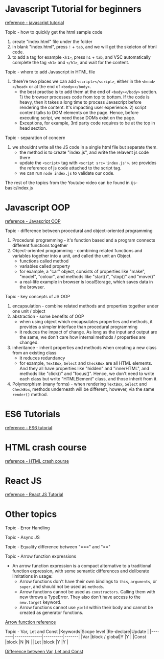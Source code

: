 # Javascript Tutorial for beginners
[reference - javascript tutorial](https://www.youtube.com/watch?v=W6NZfCO5SIk&list=PLif4iXLY4SOxbZS26ruK6s6N7ffYPEGF2)

Topic - how to quickly get the html sample code
1. create "index.html" file under the folder
2. in blank "index.html", press `!` + `tab`, and we will get the skeleton of html code.
3. to add a tag for example `<h1>`, press `h1` + `tab`, and VSC automatically complete the tag `<h1>` and `</h1>`, and wait for the content.

Topic - where to add Javascript in HTML file
1. there're two places we can add `<script></script>`, either in the `<head></head>` or at the end of `<body></body>`.
    * the best practise is to add them at the end of `<body></body>` section. 1) the browser processes code from top to bottom. If the code is heavy, then it takes a long time to process Javascript before rendering the content. It's impacting user experience. 2) script content talks to DOM elements on the page. Hence, before executing script, we need those DOMs exist on the page.
    * Exceptions, for example, 3rd party code requires to be at the top in head section.

Topic - separation of concern
1. we shouldnt write all the JS code in a single html file but separate them.
    * the method is to create "index.js", and write the relavent js code there
    * update the `<script>` tag with `<script src='index.js'>`. src provides the reference of js code attached to the script tag.
    * we can run `node index.js` to validate our code.

The rest of the topics from the Youtube video can be found in /js-basic/index.js

# Javascript OOP
[reference - Javascript OOP](https://www.youtube.com/watch?v=PFmuCDHHpwk)

Topic - difference between procedural and object-oriented programming
1. Procedural programming - it's function based and a program connects different functions together
2. Object-oriented programming - combining related functions and variables together into a unit, and called the unit an Object. 
    * functions called method
    * variables called property
    * for example, a "car" object, consists of properties like "make", "model", "colour", and methods like "start()", "stop()" and "move()"
    * a real-life example in browser is localStorage, which saves data in the browser.

Topic - key concepts of JS OOP
1. encapsulation - combine related methods and properties together under one unit / object
2. abstraction - some benefits of OOP
    * when using object which encapsulates properties and methods, it provides a simpler interface than procedural programming
    * it reduces the impact of change. As long as the input and output are the same, we don't care how internal methods / properties are changed. 
3. inheritance - inherit properties and methods when creating a new class from an existing class
    * it reduces redundancy
    * for example, `TextBox`, `Select` and `CheckBox` are all HTML elements. And they all have properties like "hidden" and "innerHTML", and methods like "click()" and "focus()". Hence, we don't need to write each class but write "HTMLElement" class, and those inherit from it.
4. Polymorphism (many forms) - when rendering `TextBox`, `Select` and `CheckBox`, methods underneath will be different, however, via the same `render()` method.


# ES6 Tutorials
[reference - ES6 tutorial](https://www.youtube.com/watch?v=NCwa_xi0Uuc)

# HTML crash course
[reference - HTML crash course](https://www.youtube.com/watch?v=qz0aGYrrlhU&t=2237s)

# React JS
[reference - React JS Tutorial](https://www.youtube.com/watch?v=Ke90Tje7VS0&list=PLTjRvDozrdlw5En5v2xrBr_EqieHf7hGs&index=2)

# Other topics
Topic - Error Handling

Topic - Async JS

Topic - Equality difference between "===" and "=="

Topic - Arrow function expressions
* An arrow function expression is a compact alternative to a traditional function expression, with some semantic differences and deliberate limitations in usage:
    * Arrow functions don't have their own bindings to `this`, `arguments`, or `super`, and should not be used as `methods`.
    * Arrow functions cannot be used as `constructors`. Calling them with new throws a TypeError. They also don't have access to the `new.target` keyword.
    * Arrow functions cannot use `yield` within their body and cannot be created as generator functions.
    
[Arrow function reference](https://developer.mozilla.org/en-US/docs/Web/JavaScript/Reference/Functions/Arrow_functions)

Topic - Var, Let and Const
|Keywords|Scope level   |Re-declare|Update |
|--------|--------------|----------|-------|
|Var     |block / global|Y         |Y      |
|Const   |block         |N         |N      |
|Let     |block         |Y         |Y      |

[Difference between Var, Let and Const](https://www.freecodecamp.org/news/var-let-and-const-whats-the-difference/)
